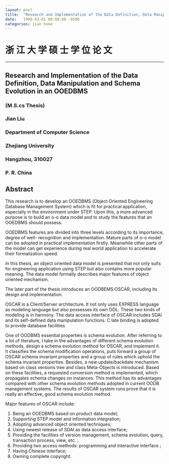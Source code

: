 ---layout: posttitle:  "Research and Implementation of the Data Definition, Data Manipulation and Schema Evolution in an OOEDBMS"date:   1998-03-01 00:00:00 -0500categories: jian home---# 浙 江 大 学 硕 士 学 位 论 文

----------

## Research and Implementation of the Data Definition, Data Manipulation and Schema Evolution in an OOEDBMS
### (M.S.cs Thesis)### Jian Liu### Department of Computer Science### Zhejiang University### Hangzhou, 310027### P. R. China## AbstractThis research is to develop an OOEDBMS (Object Oriented Engineering Database Management System) which is fit for practical application, especially inthe environment under STEP. Upon this, a more advanced purpose is to build an o-o datamodel and to study the features that an OOEDBMS should possess.OOEDBMS features are divided into three levels according to its importance, degree of well-recognition and implementation. Mature parts of o-o model can be adopted in practicalimplementation firstly. Meanwhile other parts of the model can get experience during realworld application to accelerate their formalization speed.In this thesis, an object oriented data model is presented that not only suits for engineeringapplication using STEP but also contains more popular meaning. The data model formallydescribes major features of object oriented mechanism.The later part of the thesis introduces an OODBEMS:OSCAR, including its design andimplementation.OSCAR is a Client/Server architecture. It not only uses EXPRESS language as modelinglanguage but also possesses its own DDL. These two kinds of modeling is in harmony. Thedata access interface of OSCAR includes SDAI and its self-defined data manipulationfunctions. C late binding is adopted to provide database facilities.One of OODBMS essential properties is schema evolution. After referring to a lot ofliterature, I take in the advantages of different schema evolution methods, design a schemaevolution method for OSCAR, and implement it. It classifies the schema modificationoperations, puts forward a group of OSCAR schema invariant properties and a group of ruleswhich uphold the schema invariant properties. Besides, a new update/backdate mechanismbased on class versions tree and class Meta-Objects is introduced. Based on these facilities, arequested conversion method is implemented, which propagates schema changes on instances.This method has its advantages compared with other schema evolution methods adopted incurrent OODB management systems. The results of OSCAR system runs prove that it isreally an effective, good schema evolution method.Major features of OSCAR include:1. Being an OOEDBMS based on product data model;2. Supporting STEP model and information integration;3. Adopting advanced object oriented techniques;4. Using newest release of SDAI as data access interface;5. Providing the facilities of version management, schema evolution, query, transaction process, view, etc. ;6. Providing two access methods: programming and interactive interface ;7. Having Chinese interface;8. Owning complete copyright.